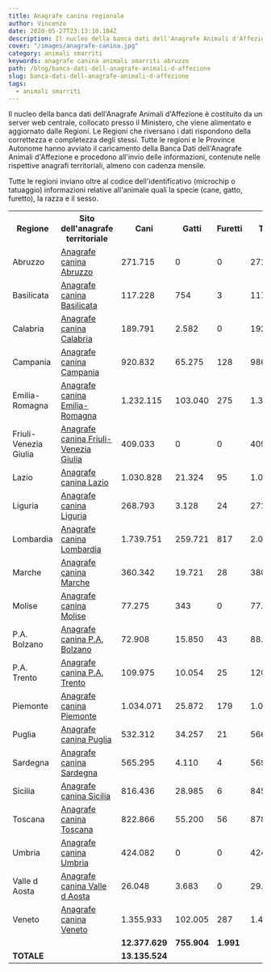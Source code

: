```yaml
---
title: Anagrafe canina regionale
author: Vincenzo
date: 2020-05-27T23:13:10.104Z
description: Il nucleo della banca dati dell'Anagrafe Animali d'Affezione è costituito da un server web centrale, collocato presso il Ministero, che viene alimentato e aggiornato dalle Regioni. Le Regioni che riversano i dati rispondono della correttezza e completezza degli stessi.
cover: "/images/anagrafe-canina.jpg"
category: animali smarriti
keywords: anagrafe canina animali smarriti abruzzo
path: /blog/banca-dati-dell-anagrafe-animali-d-affezione
slug: banca-dati-dell-anagrafe-animali-d-affezione
tags:
  - animali smarriti
---
```


Il nucleo della banca dati dell'Anagrafe Animali d'Affezione è costituito da un server web centrale, collocato presso il Ministero, che viene alimentato e aggiornato dalle Regioni. Le Regioni che riversano i dati rispondono della correttezza e completezza degli stessi.
Tutte le regioni e le Province Autonome hanno avviato il caricamento della Banca Dati dell'Anagrafe Animali d'Affezione e procedono all'invio delle informazioni, contenute nelle rispettive anagrafi territoriali, almeno con cadenza mensile.

Tutte le regioni inviano oltre al codice dell'identificativo (microchip o tatuaggio) informazioni relative all'animale quali la specie (cane, gatto, furetto), la razza e il sesso.

<table class="tabella01_partial tavolo-anagrafe">
  <tbody>
    <tr>
      <th class="tabella01_th" scope="col" abbr="regioni">
        Regione
      </th>
      <th class="tabella01_th" scope="col" abbr="sito">
        Sito dell'anagrafe territoriale
      </th>
      <th class="tabella01_th" scope="col" abbr="cani" width="10%">
        Cani
      </th>
      <th class="tabella01_th" scope="col" abbr="gatti" width="10%">
        Gatti
      </th>
      <th class="tabella01_th" scope="col" abbr="furetti" width="10%">
        Furetti
      </th>
      <th class="tabella01_th" scope="col" abbr="totale" width="10%">
        Totale
      </th>
    </tr>
    <tr>
      <td class="tabella01_cella_SX" scope="row">
        Abruzzo
      </td>
      <td class="tabella01_cella_SX" scope="row">
        <a
          class="sottolineato"
          title="va alla pagina dell'anagrafe canina della regione Abruzzo, apre nuova finestra"
          onclick="window.open(this.href);return false"
          onkeypress="window.open(this.href);return false"
          href="http://canina.regione.abruzzo.it/"
        >
          Anagrafe canina Abruzzo
        </a>
      </td>
      <td class="tabella01_cella_DX">271.715</td>
      <td class="tabella01_cella_DX">0</td>
      <td class="tabella01_cella_DX">0</td>
      <td class="tabella01_cella_DX">271.715</td>
    </tr>
    <tr>
      <td class="tabella01_cella_SX" scope="row">
        Basilicata
      </td>
      <td class="tabella01_cella_SX" scope="row">
        <a
          class="sottolineato"
          title="va alla pagina dell'anagrafe canina della regione Basilicata, apre nuova finestra"
          onclick="window.open(this.href);return false"
          onkeypress="window.open(this.href);return false"
          href="http://bdr.rete.basilicata.it"
        >
          Anagrafe canina Basilicata
        </a>
      </td>
      <td class="tabella01_cella_DX">117.228</td>
      <td class="tabella01_cella_DX">754</td>
      <td class="tabella01_cella_DX">3</td>
      <td class="tabella01_cella_DX">117.985</td>
    </tr>
    <tr>
      <td class="tabella01_cella_SX" scope="row">
        Calabria
      </td>
      <td class="tabella01_cella_SX" scope="row">
        <a
          class="sottolineato"
          title="va alla pagina dell'anagrafe canina della regione Calabria, apre nuova finestra"
          onclick="window.open(this.href);return false"
          onkeypress="window.open(this.href);return false"
          href="http://anagrafecanina.izs.it/calabria/"
        >
          Anagrafe canina Calabria
        </a>
      </td>
      <td class="tabella01_cella_DX">189.791</td>
      <td class="tabella01_cella_DX">2.582</td>
      <td class="tabella01_cella_DX">0</td>
      <td class="tabella01_cella_DX">192.373</td>
    </tr>
    <tr>
      <td class="tabella01_cella_SX" scope="row">
        Campania
      </td>
<td class="tabella01_cella_SX" scope="row">
        <a
          class="sottolineato"
          title="va alla pagina dell'anagrafe canina della regione Campania, apre nuova finestra"
          onclick="window.open(this.href);return false"
          onkeypress="window.open(this.href);return false"
          href="http://www.anagrafecaninacampania.it/"
        >
          Anagrafe canina Campania
        </a>
      </td>
      <td class="tabella01_cella_DX">920.832</td>
      <td class="tabella01_cella_DX">65.275</td>
      <td class="tabella01_cella_DX">128</td>
      <td class="tabella01_cella_DX">986.235</td>
    </tr>
    <tr>
      <td class="tabella01_cella_SX" scope="row">
        Emilia-Romagna
      </td>
<td class="tabella01_cella_SX" scope="row">
        <a
          class="sottolineato"
          title="va alla pagina dell'anagrafe canina della regione Emilia-Romagna, apre nuova finestra"
          onclick="window.open(this.href);return false"
          onkeypress="window.open(this.href);return false"
          href="http://www.anagrafecaninarer.it"
        >
          Anagrafe canina Emilia-Romagna
        </a>
      </td>
      <td class="tabella01_cella_DX">1.232.115</td>
      <td class="tabella01_cella_DX">103.040</td>
      <td class="tabella01_cella_DX">275</td>
      <td class="tabella01_cella_DX">1.335.430</td>
    </tr>
    <tr>
      <td class="tabella01_cella_SX" scope="row">
        Friuli-Venezia Giulia
      </td>
      <td class="tabella01_cella_SX" scope="row">
        <a
          class="sottolineato"
          title="va alla pagina dell'anagrafe canina della regione Friuli-Venezia Giulia, apre nuova finestra"
          onclick="window.open(this.href);return false"
          onkeypress="window.open(this.href);return false"
          href="http://anagrafecanina.regione.fvg.it/AcWeb/mchip/view"
        >
          Anagrafe canina Friuli-Venezia Giulia
        </a>
      </td>
      <td class="tabella01_cella_DX">409.033</td>
      <td class="tabella01_cella_DX">0</td>
      <td class="tabella01_cella_DX">0</td>
      <td class="tabella01_cella_DX">409.033</td>
    </tr>
   <tr>
      <td class="tabella01_cella_SX" scope="row">
        Lazio
      </td>
      <td class="tabella01_cella_SX" scope="row">
        <a
          class="sottolineato"
          title="va alla pagina dell'anagrafe canina della regione Lazio, apre nuova finestra"
          onclick="window.open(this.href);return false"
          onkeypress="window.open(this.href);return false"
          href="http://prevenzione.regione.lazio.it/WebLazioOpenData/"
        >
          Anagrafe canina Lazio
        </a>
      </td>
      <td class="tabella01_cella_DX">1.030.828</td>
      <td class="tabella01_cella_DX">21.324</td>
      <td class="tabella01_cella_DX">95</td>
      <td class="tabella01_cella_DX">1.052.247</td>
    </tr>
    <tr>
      <td class="tabella01_cella_SX" scope="row">
        Liguria
      </td>
      <td class="tabella01_cella_SX" scope="row">
        <a
          class="sottolineato"
          title="va alla pagina dell'anagrafe canina della regione Liguria, apre nuova finestra"
          onclick="window.open(this.href);return false"
          onkeypress="window.open(this.href);return false"
          href="http://www.anagrafecaninaliguria.it/"
        >
          Anagrafe canina Liguria
        </a>
      </td>
      <td class="tabella01_cella_DX">268.793</td>
      <td class="tabella01_cella_DX">3.128</td>
      <td class="tabella01_cella_DX">24</td>
      <td class="tabella01_cella_DX">271.945</td>
    </tr>
    <tr>
      <td class="tabella01_cella_SX" scope="row">
        Lombardia
      </td>
      <td class="tabella01_cella_SX" scope="row">
        <a
          class="sottolineato"
          title="va alla pagina dell'anagrafe canina della regione Lombardia, apre nuova finestra"
          onclick="window.open(this.href);return false"
          onkeypress="window.open(this.href);return false"
          href="http://www.anagrafecaninalombardia.it"
        >
          Anagrafe canina Lombardia
        </a>
      </td>
      <td class="tabella01_cella_DX">1.739.751</td>
      <td class="tabella01_cella_DX">259.721</td>
      <td class="tabella01_cella_DX">817</td>
      <td class="tabella01_cella_DX">2.000.289</td>
    </tr>
    <tr>
      <td class="tabella01_cella_SX" scope="row">
        Marche
      </td>
      <td class="tabella01_cella_SX" scope="row">
        <a
          class="sottolineato"
          title="va alla pagina dell'anagrafe canina della regione Marche, apre nuova finestra"
          onclick="window.open(this.href);return false"
          onkeypress="window.open(this.href);return false"
          href="http://www.veterinariaalimenti.marche.it/viewdoc.asp?CO_ID=1157"
        >
          Anagrafe canina Marche
        </a>
      </td>
      <td class="tabella01_cella_DX">360.342</td>
      <td class="tabella01_cella_DX">19.721</td>
      <td class="tabella01_cella_DX">28</td>
      <td class="tabella01_cella_DX">380.091</td>
    </tr>
    <tr>
      <td class="tabella01_cella_SX" scope="row">
        Molise
      </td>
      <td class="tabella01_cella_SX" scope="row">
        <a
          class="sottolineato"
          title="va alla pagina dell'anagrafe canina della regione Molise, apre nuova finestra"
          onclick="window.open(this.href);return false"
          onkeypress="window.open(this.href);return false"
          href="http://anagrafecanina.izs.it/j6_canina/?p_reg_codice=140"
        >
          Anagrafe canina Molise
        </a>
      </td>
      <td class="tabella01_cella_DX">77.275</td>
      <td class="tabella01_cella_DX">343</td>
      <td class="tabella01_cella_DX">0</td>
      <td class="tabella01_cella_DX">77.618</td>
    </tr>
    <tr>
      <td class="tabella01_cella_SX" scope="row">
        P.A. Bolzano
      </td>
      <td class="tabella01_cella_SX" scope="row">
        <a
          class="sottolineato"
          title="va alla pagina dell'anagrafe canina della regione P.A. Bolzano, apre nuova finestra"
          onclick="window.open(this.href);return false"
          onkeypress="window.open(this.href);return false"
          href="http://www.sabes.it/it/ospedali/bolzano/2076.asp"
        >
          Anagrafe canina P.A. Bolzano
        </a>
      </td>
      <td class="tabella01_cella_DX">72.908</td>
      <td class="tabella01_cella_DX">15.850</td>
      <td class="tabella01_cella_DX">43</td>
      <td class="tabella01_cella_DX">88.801</td>
    </tr>
    <tr>
      <td class="tabella01_cella_SX" scope="row">
        P.A. Trento
      </td>
      <td class="tabella01_cella_SX" scope="row">
        <a
          class="sottolineato"
          title="va alla pagina dell'anagrafe canina della regione P.A. Trento, apre nuova finestra"
          onclick="window.open(this.href);return false"
          onkeypress="window.open(this.href);return false"
          href="http://www.anagrafecaninatrento.it"
        >
          Anagrafe canina P.A. Trento
        </a>
      </td>
      <td class="tabella01_cella_DX">109.975</td>
      <td class="tabella01_cella_DX">10.054</td>
      <td class="tabella01_cella_DX">25</td>
      <td class="tabella01_cella_DX">120.054</td>
    </tr>
    <tr>
      <td class="tabella01_cella_SX" scope="row">
        Piemonte
      </td>
      <td class="tabella01_cella_SX" scope="row">
        <a
          class="sottolineato"
          title="va alla pagina dell'anagrafe canina della regione Piemonte, apre nuova finestra"
          onclick="window.open(this.href);return false"
          onkeypress="window.open(this.href);return false"
          href="http://www.arvetpiemonte.it"
        >
          Anagrafe canina Piemonte
        </a>
      </td>
      <td class="tabella01_cella_DX">1.034.071</td>
      <td class="tabella01_cella_DX">25.872</td>
      <td class="tabella01_cella_DX">179</td>
      <td class="tabella01_cella_DX">1.060.122</td>
    </tr>
    <tr>
      <td class="tabella01_cella_SX" scope="row">
        Puglia
      </td>
      <td class="tabella01_cella_SX" scope="row">
        <a
          class="sottolineato"
          title="va alla pagina dell'anagrafe canina della regione Puglia, apre nuova finestra"
          onclick="window.open(this.href);return false"
          onkeypress="window.open(this.href);return false"
          href="http://www.izsfg.it/progettopuglia/"
        >
          Anagrafe canina Puglia
        </a>
      </td>
      <td class="tabella01_cella_DX">532.312</td>
      <td class="tabella01_cella_DX">34.257</td>
      <td class="tabella01_cella_DX">21</td>
      <td class="tabella01_cella_DX">566.590</td>
    </tr>
    <tr>
      <td class="tabella01_cella_SX" scope="row">
        Sardegna
      </td>
      <td class="tabella01_cella_SX" scope="row">
        <a
          class="sottolineato"
          title="va alla pagina dell'anagrafe canina della regione Sardegna, apre nuova finestra"
          onclick="window.open(this.href);return false"
          onkeypress="window.open(this.href);return false"
          href="http://anagrafecanina.sardegnasalute.it"
        >
          Anagrafe canina Sardegna
        </a>
      </td>
      <td class="tabella01_cella_DX">565.295</td>
      <td class="tabella01_cella_DX">4.110</td>
      <td class="tabella01_cella_DX">4</td>
      <td class="tabella01_cella_DX">569.409</td>
    </tr>
    <tr>
      <td class="tabella01_cella_SX" scope="row">
        Sicilia
      </td>
      <td class="tabella01_cella_SX" scope="row">
        <a
          class="sottolineato"
          title="va alla pagina dell'anagrafe canina della regione Sicilia, apre nuova finestra"
          onclick="window.open(this.href);return false"
          onkeypress="window.open(this.href);return false"
          href="http://anagrafecanina.izs.it/j6_canina/?p_reg_codice=190"
        >
          Anagrafe canina Sicilia
        </a>
      </td>
      <td class="tabella01_cella_DX">816.436</td>
      <td class="tabella01_cella_DX">28.985</td>
      <td class="tabella01_cella_DX">6</td>
      <td class="tabella01_cella_DX">845.427</td>
    </tr>
    <tr>
      <td class="tabella01_cella_SX" scope="row">
        Toscana
      </td>
      <td class="tabella01_cella_SX" scope="row">
        <a
          class="sottolineato"
          title="va alla pagina dell'anagrafe canina della regione Toscana, apre nuova finestra"
          onclick="window.open(this.href);return false"
          onkeypress="window.open(this.href);return false"
          href="http://opendata.prevenzionecollettiva.toscana.it/"
        >
          Anagrafe canina Toscana
        </a>
      </td>
      <td class="tabella01_cella_DX">822.866</td>
      <td class="tabella01_cella_DX">55.200</td>
      <td class="tabella01_cella_DX">56</td>
      <td class="tabella01_cella_DX">878.122</td>
    </tr>
    <tr>
      <td class="tabella01_cella_SX" scope="row">
        Umbria
      </td>
      <td class="tabella01_cella_SX" scope="row">
        <a
          class="sottolineato"
          title="va alla pagina dell'anagrafe canina della regione Umbria, apre nuova finestra"
          onclick="window.open(this.href);return false"
          onkeypress="window.open(this.href);return false"
          href="http://siva.webred.it/siva2011/WebPub/Siva_umbria/RicercaCani.aspx"
        >
          Anagrafe canina Umbria
        </a>
      </td>
      <td class="tabella01_cella_DX">424.082</td>
      <td class="tabella01_cella_DX">0</td>
      <td class="tabella01_cella_DX">0</td>
      <td class="tabella01_cella_DX">424.082</td>
    </tr>
    <tr>
      <td class="tabella01_cella_SX" scope="row">
        Valle d Aosta
      </td>
      <td class="tabella01_cella_SX" scope="row">
        <a
          class="sottolineato"
          title="va alla pagina dell'anagrafe canina della regione Valle d Aosta, apre nuova finestra"
          onclick="window.open(this.href);return false"
          onkeypress="window.open(this.href);return false"
          href="http://anagrafecanina.regione.vda.it/"
        >
          Anagrafe canina Valle d Aosta
        </a>
      </td>
      <td class="tabella01_cella_DX">26.048</td>
      <td class="tabella01_cella_DX">3.683</td>
      <td class="tabella01_cella_DX">0</td>
      <td class="tabella01_cella_DX">29.731</td>
    </tr>
    <tr>
      <td class="tabella01_cella_SX" scope="row">
        Veneto
      </td>
      <td class="tabella01_cella_SX" scope="row">
        <a
          class="sottolineato"
          title="va alla pagina dell'anagrafe canina della regione Veneto, apre nuova finestra"
          onclick="window.open(this.href);return false"
          onkeypress="window.open(this.href);return false"
          href="http://cani.crev.it/acsvr/search"
        >
          Anagrafe canina Veneto
        </a>
      </td>
      <td class="tabella01_cella_DX">1.355.933</td>
      <td class="tabella01_cella_DX">102.005</td>
      <td class="tabella01_cella_DX">287</td>
      <td class="tabella01_cella_DX">1.458.225</td>
    </tr>
    <tr>
      <td class="tabella01_cella_SX" scope="row" colspan="2"></td>
      <td class="tabella01_cella_DX">
        <strong>12.377.629</strong>
      </td>
      <td class="tabella01_cella_DX">
        <strong>755.904</strong>
      </td>
      <td class="tabella01_cella_DX">
        <strong>1.991</strong>
      </td>
      <td class="tabella01_cella_DX">
        <strong></strong>
      </td>
    </tr>
    <tr>
      <td class="tabella01_cella_SX" scope="row" colspan="2">
        <strong>TOTALE</strong>
      </td>
      <td class="tabella01_cella_DX" colspan="5" rowspan="2">
        <strong>13.135.524</strong>
      </td>
    </tr>
  </tbody>
</table>
